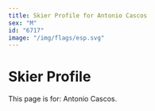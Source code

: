 ```yaml
---
title: Skier Profile for Antonio Cascos
sex: "M"
id: "6717"
image: "/img/flags/esp.svg" 
---
```


# Skier Profile

This page is for: Antonio Cascos.
    